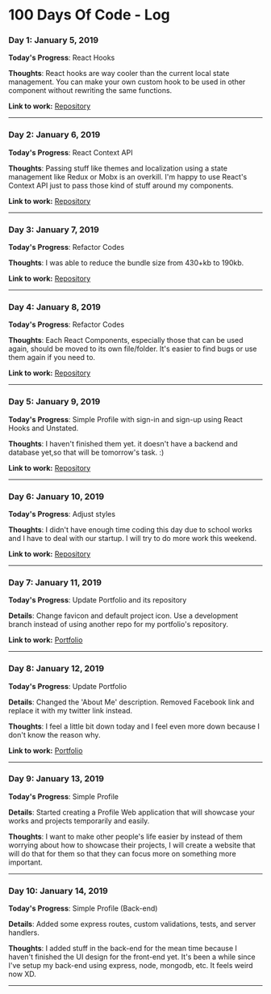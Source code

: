 # 100 Days Of Code - Log

### Day 1: January 5, 2019
  **Today's Progress**: React Hooks

  **Thoughts**: React hooks are way cooler than the current local state management. You can make your own custom hook to be used in other  component without rewriting the same functions.

**Link to work:** [Repository](https://github.com/godfreyzubiaga/100DaysOfCodePractice/tree/master/src/client/components/PracticeHooks)
 
 ***
 
 ### Day 2: January 6, 2019
  **Today's Progress**: React Context API

  **Thoughts**: Passing stuff like themes and localization using a state management like Redux or Mobx is an overkill. I'm happy to use React's Context API just to pass those kind of stuff around my components. 
  
**Link to work:** [Repository](https://github.com/godfreyzubiaga/100DaysOfCodePractice/tree/master/src/client/components/PracticeContext)
 
 ***
 
  ### Day 3: January 7, 2019
  **Today's Progress**: Refactor Codes

  **Thoughts**: I was able to reduce the bundle size from 430+kb to 190kb.
  
**Link to work:** [Repository](https://github.com/godfreyzubiaga/100DaysOfCodePractice/)
  ***

  ### Day 4: January 8, 2019
  **Today's Progress**: Refactor Codes

  **Thoughts**: Each React Components, especially those that can be used again, should be moved to its own file/folder. It's easier to find bugs or use them again if you need to. 
   
**Link to work:** [Repository](https://github.com/godfreyzubiaga/100DaysOfCodePractice/)
  ***

### Day 5: January 9, 2019
  **Today's Progress**: Simple Profile with sign-in and sign-up using React Hooks and Unstated.
  
  **Thoughts**: I haven't finished them yet. it doesn't have a backend and database yet,so that will be tomorrow's task. :)
   
**Link to work:** [Repository](https://github.com/godfreyzubiaga/100DaysOfCodePractice/)
  ***

### Day 6: January 10, 2019
  **Today's Progress**: Adjust styles
  
  **Thoughts**: I didn't have enough time coding this day due to school works and I have to deal with our startup. I will try to do more work this weekend.
   
**Link to work:** [Repository](https://github.com/godfreyzubiaga/100DaysOfCodePractice/)
  ***
  
### Day 7: January 11, 2019
  **Today's Progress**: Update Portfolio and its repository
  
  **Details**: Change favicon and default project icon. Use a development branch instead of using another repo for my portfolio's repository.
   
**Link to work:** [Portfolio](https://godfreyzubiaga.github.io)
  ***
  
### Day 8: January 12, 2019
  **Today's Progress**: Update Portfolio
  
  **Details**: Changed the 'About Me' description. Removed Facebook link and replace it with my twitter link instead.
  
  **Thoughts**: I feel a little bit down today and I feel even more down because I don't know the reason why.
  
**Link to work:** [Portfolio](https://godfreyzubiaga.github.io)
  ***
  
### Day 9: January 13, 2019
  **Today's Progress**: Simple Profile
  
  **Details**: Started creating a Profile Web application that will showcase your works and projects temporarily and easily.
  
  **Thoughts**: I want to make other people's life easier by instead of them worrying about how to showcase their projects, I will create a website that will do that for them so that they can focus more on something more important.
  ***
    
### Day 10: January 14, 2019
  **Today's Progress**: Simple Profile (Back-end)
  
  **Details**: Added some express routes, custom validations, tests, and server handlers.
  
  **Thoughts**: I added stuff in the back-end for the mean time because I haven't finished the UI design for the front-end yet. It's been a while since I've setup my back-end using express, node, mongodb, etc. It feels weird now XD.
  ***
